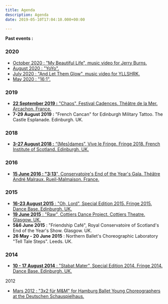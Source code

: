 ```yaml
---
title: Agenda
description: Agenda
date: 2019-05-10T17:04:10.000+00:00

---
```

**Past events :**

### 2020

* [October 2020 : "My Beautiful Life", music video for Jerry Burns.](http://www.constantvigier.com/mybeautifullife)
* [August 2020 : "YoYo".](http://www.constantvigier.com/yoyo)
* [July 2020 : "And Let Them Glow", music video for YLLSHRK.](http://www.constantvigier.com/andletthemglow)
* [May 2020 : "16:1".](http://www.constantvigier.com/161)

### 2019

* [**22 September 2019 :** "Chaos", Festival Cadences. Théâtre de la Mer. Arcachon. France.](http://www.constantvigier.com/chaos)
* **7-29 August 2019 :** "French Cancan" for Edinburgh Military Tattoo. The Castle Esplanade. Edinburgh. UK.

### 2018

* [**3-27 August 2018 :** “(Mes)dames”, Vive le Fringe. Fringe 2018. French Institute of Scotland. Edinburgh. UK.](http://www.constantvigier.com/mesdames)

### 2016

* [**15 June 2016 : "3:13**", Conservatoire's End of the Year's Gala. Théâtre André Malraux. Rueil-Malmaison. France.](http://www.constantvigier.com/313)

### 2015

* [**16-23 August 2015** : "Oh, Lord", Special Edition 2015. Fringe 2015. Dance Base. Edinburgh. UK.](http://www.constantvigier.com/oh-lord)
* [**19 June 2015** : "Raw", Cottiers Dance Project. Cottiers Theatre. Glasgow. UK.](http://www.constantvigier.com/raw)
* **5&6 June 2015** : "Friendship Café", Royal Conservatoire of Scotland's End of the Year's Show. Glasgow. UK.
* **26 May - 20 June 2015** : Northern Ballet's Choreographic Laboratory "Tell Tale Steps". Leeds. UK.

### 2014

* [**10 - 17 August 2014** : "Stabat Mater", Special Edition 2014. Fringe 2014. Dance Base. Edinburgh. UK.](http://www.constantvigier.com/stabat-mater)

2012

* [Mars 2012 : "3x2 für M&M" for Hamburg Ballet Young Choreographers at the Deutschen Schauspielhaus.](http://www.constantvigier.com/creations-1-1)